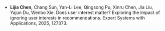 - **Lijia Chen,** Chang Sun, Yan-Li Lee, Qingsong Pu, Xinru Chen, Jia Liu, Yajun Du, Wenbo Xie. Does user interest matter? Exploring the impact of ignoring user interests in recommendations. Expert Systems with Applications, 2025, 127373.


